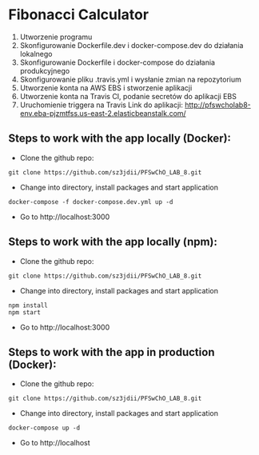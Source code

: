 # Fibonacci Calculator

1) Utworzenie programu
2) Skonfigurowanie Dockerfile.dev i docker-compose.dev do działania lokalnego
3) Skonfigurowanie Dockerfile i docker-compose do działania produkcyjnego
4) Skonfigurowanie pliku .travis.yml i wysłanie zmian na repozytorium
5) Utworzenie konta na AWS EBS i stworzenie aplikacji
6) Utworzenie konta na Travis CI, podanie secretów do aplikacji EBS
7) Uruchomienie triggera na Travis
Link do aplikacji: http://pfswcholab8-env.eba-pjzmtfss.us-east-2.elasticbeanstalk.com/

## Steps to work with the app locally (Docker):

- Clone the github repo:
```
git clone https://github.com/sz3jdii/PFSwChO_LAB_8.git
```
- Change into directory, install packages and start application
```
docker-compose -f docker-compose.dev.yml up -d
```
- Go to http://localhost:3000

## Steps to work with the app locally (npm):

- Clone the github repo:
```
git clone https://github.com/sz3jdii/PFSwChO_LAB_8.git
```
- Change into directory, install packages and start application
```
npm install
npm start
```
- Go to http://localhost:3000

## Steps to work with the app in production (Docker):

- Clone the github repo:
```
git clone https://github.com/sz3jdii/PFSwChO_LAB_8.git
```
- Change into directory, install packages and start application
```
docker-compose up -d
```
- Go to http://localhost